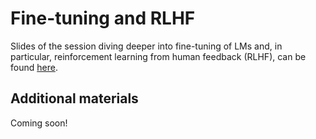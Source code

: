 # Fine-tuning and RLHF

Slides of the session diving deeper into fine-tuning of LMs and, in particular, reinforcement learning from human feedback (RLHF), can be found [here](https://github.com/CogSciPrag/Understanding-LLMs-course/tree/main/understanding-llms/lectures/slides/05-Finetuning-RLHF.pdf).

## Additional materials

Coming soon!